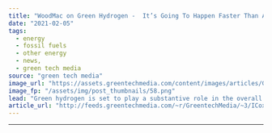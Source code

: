 ```yaml
---
title: "WoodMac on Green Hydrogen -  It’s Going To Happen Faster Than Anyone Expects"
date: "2021-02-05"
tags: 
  - energy
  - fossil fuels
  - other energy
  - news,
  - green tech media
source: "green tech media"
image_url: "https://assets.greentechmedia.com/content/images/articles/Green_Hydrogen_Vehicle_XL.jpg"
image_fp: "/assets/img/post_thumbnails/58.png"
lead: "Green hydrogen is set to play a substantive role in the overall energy mix, with its development likely to happen faster than anyone predicts, according to a new report by Wood Mackenzie. The report, 2050 -  The Hydrogen Possibility, details how the pr ..."
article_url: "http://feeds.greentechmedia.com/~r/GreentechMedia/~3/ICoxjfZplj0/woodmac-on-green-hydrogen-its-going-to-happen-faster-than-anyone-expects"
---
```


---
